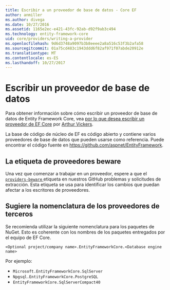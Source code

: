 ```yaml
---
title: Escribir a un proveedor de base de datos - Core EF
author: anmiller
ms.author: divega
ms.date: 10/27/2016
ms.assetid: 1165e2ec-e421-43fc-92ab-d92f9ab3c494
ms.technology: entity-framework-core
uid: core/providers/writing-a-provider
ms.openlocfilehash: 9d6d3748a9097b3b8eeee2a8a516c53f3b2afa58
ms.sourcegitcommit: 01a75cd483c1943ddd6f82af971f07abde20912e
ms.translationtype: MT
ms.contentlocale: es-ES
ms.lasthandoff: 10/27/2017
---
```

# <a name="writing-a-database-provider"></a>Escribir un proveedor de base de datos

Para obtener información sobre cómo escribir un proveedor de base de datos de Entity Framework Core, vea [por lo que desea escribir un proveedor de EF Core](https://blog.oneunicorn.com/2016/11/11/so-you-want-to-write-an-ef-core-provider/) por [Arthur Vickers](https://github.com/ajcvickers).

La base de código de núcleo de EF es código abierto y contiene varios proveedores de base de datos que pueden usarse como referencia. Puede encontrar el código fuente en https://github.com/aspnet/EntityFramework.

## <a name="the-providers-beware-label"></a>La etiqueta de proveedores beware

Una vez que comenzar a trabajar en un proveedor, espere a que el [ `providers-beware` ](https://github.com/aspnet/EntityFramework/labels/providers-beware) etiqueta en nuestros GitHub problemas y solicitudes de extracción. Esta etiqueta se usa para identificar los cambios que puedan afectar a los escritores de proveedores.

## <a name="suggested-naming-of-third-party-providers"></a>Sugiere la nomenclatura de los proveedores de terceros

Se recomienda utilizar la siguiente nomenclatura para los paquetes de NuGet. Esto es coherente con los nombres de los paquetes entregados por el equipo de EF Core.

`<Optional project/company name>.EntityFrameworkCore.<Database engine name>`

Por ejemplo:
* `Microsoft.EntityFrameworkCore.SqlServer`
* `Npgsql.EntityFrameworkCore.PostgreSQL`
* `EntityFrameworkCore.SqlServerCompact40`
